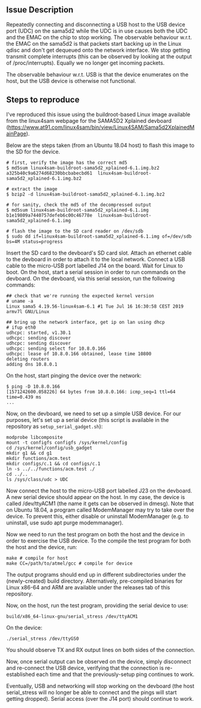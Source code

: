 ## Issue Description

Repeatedly connecting and disconnecting a USB host to the USB device port (UDC)
on the sama5d2 while the UDC is in use causes both the UDC and the EMAC on the
chip to stop working. The observable behaviour w.r.t. the EMAC on the sama5d2 is
that packets start backing up in the Linux qdisc and don't get dequeued onto the
network interface. We stop getting transmit complete interrupts (this can be
observed by looking at the output of /proc/interrupts). Equally we no longer get
incoming packets.

The observable behaviour w.r.t. USB is that the device enumerates on the host,
but the USB device is otherwise not functional.

## Steps to reproduce

I've reproduced this issue using the buildroot-based Linux image
available from the linux4sam webpage for the SAMA5D2 Xplained devboard
(https://www.at91.com/linux4sam/bin/view/Linux4SAM/Sama5d2XplainedMainPage).

Below are the steps taken (from an Ubuntu 18.04 host) to flash this image to the
SD for the device.

```
# first, verify the image has the correct md5
$ md5sum linux4sam-buildroot-sama5d2_xplained-6.1.img.bz2
a325b40c9a6274d68230bbcbabecbd61  linux4sam-buildroot-sama5d2_xplained-6.1.img.bz2

# extract the image
$ bzip2 -d linux4sam-buildroot-sama5d2_xplained-6.1.img.bz2

# for sanity, check the md5 of the decompressed output
$ md5sum linux4sam-buildroot-sama5d2_xplained-6.1.img
b1e19809a7440757defeb6c00c46778e  linux4sam-buildroot-sama5d2_xplained-6.1.img

# flash the image to the SD card reader on /dev/sdb
$ sudo dd if=linux4sam-buildroot-sama5d2_xplained-6.1.img of=/dev/sdb bs=4M status=progress
```

Insert the SD card to the devboard's SD card slot. Attach an ethernet cable to
the devboard in order to attach it to the local network. Connect a USB cable to
the micro-USB port labelled J14 on the board.  Wait for Linux to boot. On the
host, start a serial session in order to run commands on the devboard. On the
devboard, via this serial session, run the following commands:

```
## check that we're running the expected kernel version
# uname -a
Linux sama5 4.19.56-linux4sam-6.1 #1 Tue Jul 16 16:30:58 CEST 2019 armv7l GNU/Linux

## bring up the network interface, get ip on lan using dhcp
# ifup eth0
udhcpc: started, v1.30.1
udhcpc: sending discover
udhcpc: sending discover
udhcpc: sending select for 10.8.0.166
udhcpc: lease of 10.8.0.166 obtained, lease time 10800
deleting routers
adding dns 10.8.0.1
```

On the host, start pinging the device over the network:
```
$ ping -D 10.8.0.166
[1571242600.058226] 64 bytes from 10.8.0.166: icmp_seq=1 ttl=64 time=0.439 ms
...
```

Now, on the devboard, we need to set up a simple USB device. For our purposes,
let's set up a serial device (this script is available in the repository
as `setup_serial_gadget.sh`):

```
modprobe libcomposite
mount -t configfs configfs /sys/kernel/config
cd /sys/kernel/config/usb_gadget
mkdir g1 && cd g1
mkdir functions/acm.test
mkdir configs/c.1 && cd configs/c.1
ln -s ../../functions/acm.test ./
cd ../..
ls /sys/class/udc > UDC
```

Now connect the host to the micro-USB port labelled J23 on the devboard. A new
serial device should appear on the host. In my case, the device is called
/dev/ttyACM1 (the name it gets can be observed in dmesg). Note that on Ubuntu
18.04, a program called ModemManager may try to take over the device. To prevent
this, either disable or uninstall ModemManager (e.g. to uninstall, use sudo apt
purge modemmanager).

Now we need to run the test program on both the host and the device in order to
exercise the USB device. To the compile the test program for both the host and
the device, run:

```
make # compile for host
make CC=/path/to/atmel/gcc # compile for device
```

The output programs should end up in different subdirectories under the
(newly-created) build directory. Alternatively, pre-compiled binaries for Linux
x86-64 and ARM are available under the releases tab of this repository.

Now, on the host, run the test program, providing the serial device to use:

```
build/x86_64-linux-gnu/serial_stress /dev/ttyACM1
```

On the device:
```
./serial_stress /dev/ttyGS0
```

You should observe TX and RX output lines on both sides of the connection.

Now, once serial output can be observed on the device, simply disconnect and
re-connect the USB device, verifying that the connection is re-established each
time and that the previously-setup ping continues to work.

Eventually, USB and networking will stop working on the devboard (the host
serial_stress will no longer be able to connect and the pings will start getting
dropped). Serial access (over the J14 port) should continue to work.
